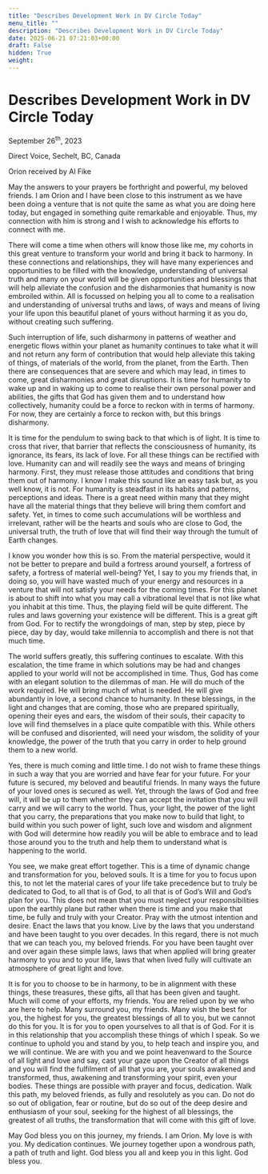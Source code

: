 ```yaml
---
title: "Describes Development Work in DV Circle Today"
menu_title: ""
description: "Describes Development Work in DV Circle Today"
date: 2025-06-21 07:21:03+00:00
draft: False
hidden: True
weight:
---
```

# Describes Development Work in DV Circle Today

September 26<sup>th</sup>, 2023

Direct Voice, Sechelt, BC, Canada

Orion received by Al Fike

May the answers to your prayers be forthright and powerful, my beloved friends. I am Orion and I have been close to this instrument as we have been doing a venture that is not quite the same as what you are doing here today, but engaged in something quite remarkable and enjoyable. Thus, my connection with him is strong and I wish to acknowledge his efforts to connect with me.

There will come a time when others will know those like me, my cohorts in this great venture to transform your world and bring it back to harmony. In these connections and relationships, they will have many experiences and opportunities to be filled with the knowledge, understanding of universal truth and many on your world will be given opportunities and blessings that will help alleviate the confusion and the disharmonies that humanity is now embroiled within. All is focussed on helping you all to come to a realisation and understanding of universal truths and laws, of ways and means of living your life upon this beautiful planet of yours without harming it as you do, without creating such suffering.

Such interruption of life, such disharmony in patterns of weather and energetic flows within your planet as humanity continues to take what it will and not return any form of contribution that would help alleviate this taking of things, of materials of the world, from the planet, from the Earth. Then there are consequences that are severe and which may lead, in times to come, great disharmonies and great disruptions. It is time for humanity to wake up and in waking up to come to realise their own personal power and abilities, the gifts that God has given them and to understand how collectively, humanity could be a force to reckon with in terms of harmony. For now, they are certainly a force to reckon with, but this brings disharmony.

It is time for the pendulum to swing back to that which is of light. It is time to cross that river, that barrier that reflects the consciousness of humanity, its ignorance, its fears, its lack of love. For all these things can be rectified with love. Humanity can and will readily see the ways and means of bringing harmony. First, they must release those attitudes and conditions that bring them out of harmony. I know I make this sound like an easy task but, as you well know, it is not. For humanity is steadfast in its habits and patterns, perceptions and ideas. There is a great need within many that they might have all the material things that they believe will bring them comfort and safety. Yet, in times to come such accumulations will be worthless and irrelevant, rather will be the hearts and souls who are close to God, the universal truth, the truth of love that will find their way through the tumult of Earth changes.

I know you wonder how this is so. From the material perspective, would it not be better to prepare and build a fortress around yourself, a fortress of safety, a fortress of material well-being? Yet, I say to you my friends that, in doing so, you will have wasted much of your energy and resources in a venture that will not satisfy your needs for the coming times. For this planet is about to shift into what you may call a vibrational level that is not like what you inhabit at this time. Thus, the playing field will be quite different. The rules and laws governing your existence will be different. This is a great gift from God. For to rectify the wrongdoings of man, step by step, piece by piece, day by day, would take millennia to accomplish and there is not that much time.

The world suffers greatly, this suffering continues to escalate. With this escalation, the time frame in which solutions may be had and changes applied to your world will not be accomplished in time. Thus, God has come with an elegant solution to the dilemmas of man. He will do much of the work required. He will bring much of what is needed. He will give abundantly in love, a second chance to humanity. In these blessings, in the light and changes that are coming, those who are prepared spiritually, opening their eyes and ears, the wisdom of their souls, their capacity to love will find themselves in a place quite compatible with this. While others will be confused and disoriented, will need your wisdom, the solidity of your knowledge, the power of the truth that you carry in order to help ground them to a new world.

Yes, there is much coming and little time. I do not wish to frame these things in such a way that you are worried and have fear for your future. For your future is secured, my beloved and beautiful friends. In many ways the future of your loved ones is secured as well. Yet, through the laws of God and free will, it will be up to them whether they can accept the invitation that you will carry and we will carry to the world. Thus, your light, the power of the light that you carry, the preparations that you make now to build that light, to build within you such power of light, such love and wisdom and alignment with God will determine how readily you will be able to embrace and to lead those around you to the truth and help them to understand what is happening to the world.

You see, we make great effort together. This is a time of dynamic change and transformation for you, beloved souls. It is a time for you to focus upon this, to not let the material cares of your life take precedence but to truly be dedicated to God, to all that is of God, to all that is of God’s Will and God’s plan for you. This does not mean that you must neglect your responsibilities upon the earthly plane but rather when there is time and you make that time, be fully and truly with your Creator. Pray with the utmost intention and desire. Enact the laws that you know. Live by the laws that you understand and have been taught to you over decades. In this regard, there is not much that we can teach you, my beloved friends. For you have been taught over and over again these simple laws, laws that when applied will bring greater harmony to you and to your life, laws that when lived fully will cultivate an atmosphere of great light and love.

It is for you to choose to be in harmony, to be in alignment with these things, these treasures, these gifts, all that has been given and taught. Much will come of your efforts, my friends. You are relied upon by we who are here to help. Many surround you, my friends. Many wish the best for you, the highest for you, the greatest blessings of all to you, but we cannot do this for you. It is for you to open yourselves to all that is of God. For it is in this relationship that you accomplish these things of which I speak. So we continue to uphold you and stand by you, to help teach and inspire you, and we will continue. We are with you and we point heavenward to the Source of all light and love and say, cast your gaze upon the Creator of all things and you will find the fulfilment of all that you are, your souls awakened and transformed, thus, awakening and transforming your spirit, even your bodies. These things are possible with prayer and focus, dedication. Walk this path, my beloved friends, as fully and resolutely as you can. Do not do so out of obligation, fear or routine, but do so out of the deep desire and enthusiasm of your soul, seeking for the highest of all blessings, the greatest of all truths, the transformation that will come with this gift of love.

May God bless you on this journey, my friends. I am Orion. My love is with you. My dedication continues. We journey together upon a wondrous path, a path of truth and light. God bless you all and keep you in this light. God bless you.
